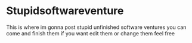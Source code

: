 # Stupidsoftwareventure
This is where im gonna post stupid unfinished software ventures you can come and finish them if you want edit them or change them feel free
